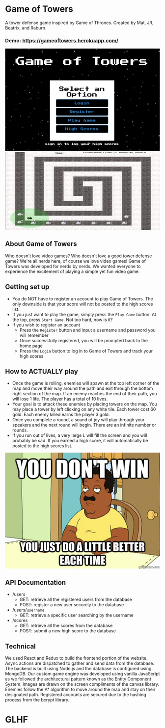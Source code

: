 # Game of Towers

A tower defense game inspired by Game of Thrones. Created by Mat, JR, Beatrix, and Raburn.

### Demo: https://gameoftowers.herokuapp.com/

![Screenshot](client/assets/img/gameoftowers.png)
![Screenshot](client/assets/img/gameplay.png)

## About Game of Towers

Who doesn't love video games? Who doesn't love a good tower defense game? We're all nerds here, of course we love video games! Game of Towers was developed for nerds by nerds. We wanted everyone to experience the excitement of playing a simple yet fun video game.

## Getting set up

* You do NOT have to register an account to play Game of Towers. The only downside is that your score will not be posted to the high scores list.
* If you just want to play the game, simply press the `Play Game` button. At the top, press `Start Game`. Not too hard, now is it?
* If you wish to register an account
	* Press the `Register` button and input a username and password you will remember
	* Once successfully registered, you will be prompted back to the home page
	* Press the `Login` button to log in to Game of Towers and track your high scores

## How to ACTUALLY play

* Once the game is rolling, enemies will spawn at the top left corner of the map and move their way around the path and exit through the bottom right section of the map. If an enemy reaches the end of their path, you will lose 1 life. The player has a total of 10 lives.
* Your goal is to attack these enemies by placing towers on the map. You may place a tower by left clicking on any white tile. Each tower cost 60 gold. Each enemy killed earns the player 3 gold.
* Once you complete a round, a sound of joy will play through your speakers and the next round will begin. There are an infinite number or rounds.
* If you run out of lives, a very large L will fill the screen and you will probably be sad. If you earned a high score, it will automatically be posted to the high scores list.

![Screenshot](client/assets/img/cleveland.jpg)

## API Documentation

* /users
	* GET: retrieve all the registered users from the database
	* POST: register a new user securely to the database
* /users/`username`
	* GET: retrieve a specific user searching by the username
* /scores
	* GET: retrieve all the scores from the database
	* POST: submit a new high score to the database

## Technical

We used React and Redux to build the frontend portion of the website. Async actions are dispatched to gather and send data from the database. The backend is built using Node.js and the database is configured using MongoDB. Our custom game engine was developed using vanilla JavaScript as we followed the architectural pattern known as the Entity Component System. Images are drawn on the screen compliments of the canvas library. Enemies follow the A* algorithm to move around the map and stay on their designated path. Registered accounts are secured due to the hashing process from the bcrypt library.

# GLHF